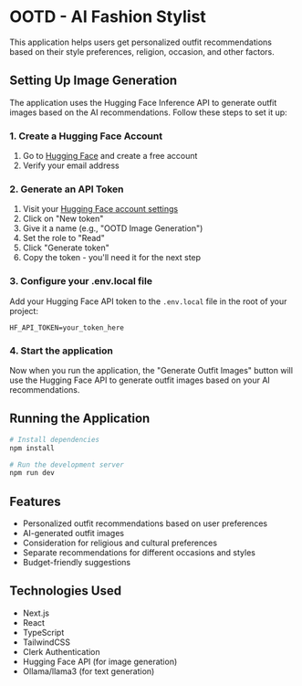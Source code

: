 # OOTD - AI Fashion Stylist

This application helps users get personalized outfit recommendations based on their style preferences, religion, occasion, and other factors.

## Setting Up Image Generation

The application uses the Hugging Face Inference API to generate outfit images based on the AI recommendations. Follow these steps to set it up:

### 1. Create a Hugging Face Account

1. Go to [Hugging Face](https://huggingface.co/join) and create a free account
2. Verify your email address

### 2. Generate an API Token

1. Visit your [Hugging Face account settings](https://huggingface.co/settings/tokens)
2. Click on "New token"
3. Give it a name (e.g., "OOTD Image Generation")
4. Set the role to "Read"
5. Click "Generate token"
6. Copy the token - you'll need it for the next step

### 3. Configure your .env.local file

Add your Hugging Face API token to the `.env.local` file in the root of your project:

```
HF_API_TOKEN=your_token_here
```

### 4. Start the application

Now when you run the application, the "Generate Outfit Images" button will use the Hugging Face API to generate outfit images based on your AI recommendations.

## Running the Application

```bash
# Install dependencies
npm install

# Run the development server
npm run dev
```

## Features

- Personalized outfit recommendations based on user preferences
- AI-generated outfit images
- Consideration for religious and cultural preferences
- Separate recommendations for different occasions and styles
- Budget-friendly suggestions

## Technologies Used

- Next.js
- React
- TypeScript
- TailwindCSS
- Clerk Authentication
- Hugging Face API (for image generation)
- Ollama/llama3 (for text generation) 